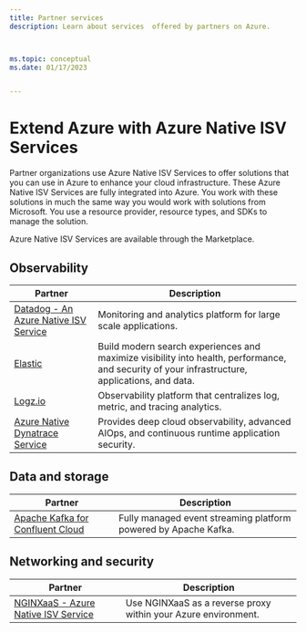 ```yaml
---
title: Partner services
description: Learn about services  offered by partners on Azure. 



ms.topic: conceptual
ms.date: 01/17/2023


---
```


# Extend Azure with Azure Native ISV Services

Partner organizations use Azure Native ISV Services to offer solutions that you can use in Azure to enhance your cloud infrastructure. These Azure Native ISV Services are fully integrated into Azure. You work with these solutions in much the same way you would work with solutions from Microsoft. You use a resource provider, resource types, and SDKs to manage the solution.

Azure Native ISV Services are available through the Marketplace.

## Observability

|Partner  |Description  |
|---|---------|
|[Datadog - An Azure Native ISV Service](datadog/overview.md) |  Monitoring and analytics platform for large scale applications. |
|[Elastic](elastic/overview.md) | Build modern search experiences and maximize visibility into health, performance, and security of your infrastructure, applications, and data.  |
|[Logz.io](logzio/overview.md)     | Observability platform that centralizes log, metric, and tracing analytics. |
|[Azure Native Dynatrace Service](dynatrace/dynatrace-overview.md)   | Provides deep cloud observability, advanced AIOps, and continuous runtime application security.  |

## Data and storage

|Partner  |Description  |
|---|---------|
| [Apache Kafka for Confluent Cloud](apache-kafka-confluent-cloud/overview.md)    | Fully managed event streaming platform powered by Apache Kafka. |

## Networking and security

|Partner  |Description  |
|---|---------|
|[NGINXaaS - Azure Native ISV Service](nginx/nginx-overview.md) | Use NGINXaaS as a reverse proxy within your Azure environment. |
